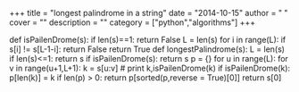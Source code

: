 
+++
title = "longest palindrome in a string"
date = "2014-10-15"
author = " "
cover = ""
description = ""
category = ["python","algorithms"]
+++

 

 def isPailenDrome(s): if len(s)==1: return False L = len(s) for i in range(L): if s[i] != s[L-1-i]: return False return True def longestPalindrome(s): L = len(s) if len(s)<=1: return s if isPailenDrome(s): return s p = {} for u in range(L): for v in range(u+1,L+1): k = s[u:v] # print k,isPailenDrome(k) if isPailenDrome(k): p[len(k)] = k if len(p) > 0: return p[sorted(p,reverse = True)[0]] return s[0]  

